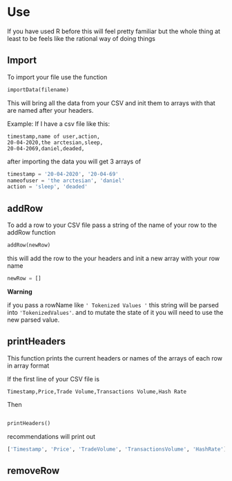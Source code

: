 # Use

If you have used R before this will feel pretty familiar but the whole thing at least to be feels like the rational way of doing things

## Import

To import your file use the function

```py
importData(filename)
```

This will bring all the data from your CSV and init them to arrays with that are named after your headers.

Example:
If I have a csv file like this:

```csv
timestamp,name of user,action,
20-04-2020,the arctesian,sleep,
20-04-2069,daniel,deaded,
```

after importing the data you will get 3 arrays of

```py
timestamp = '20-04-2020', '20-04-69'
nameofuser = 'the arctesian', 'daniel'
action = 'sleep', 'deaded'
```

## addRow

To add a row to your CSV file pass a string of the name of your row to the addRow function

```py
addRow(newRow)
```

this will add the row to the your headers and init a new array with your row name

```py
newRow = []
```

**Warning**

if you pass a rowName like `' Tokenized Values '` this string will be parsed into `'TokenizedValues'`. and to mutate the state of it you will need to use the new parsed value.

## printHeaders

This function prints the current headers or names of the arrays of each row in array format

If the first line of your CSV file is

```CSV
Timestamp,Price,Trade Volume,Transactions Volume,Hash Rate
```

Then

```py

printHeaders()
```

recommendations
will print out

```py
['Timestamp', 'Price', 'TradeVolume', 'TransactionsVolume', 'HashRate']
```

## removeRow
